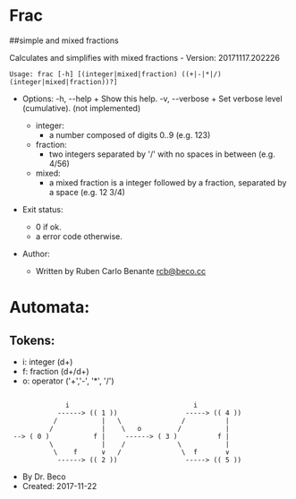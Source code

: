 # Frac

##simple and mixed fractions

Calculates and simplifies with mixed fractions - Version: 20171117.202226

`Usage: frac [-h] [(integer|mixed|fraction) ((+|-|*|/) (integer|mixed|fraction))?]`

* Options:
	-h,  --help
		+ Show this help.
	-v,  --verbose
		+ Set verbose level (cumulative). (not implemented)

	- integer:
		+ a number composed of digits 0..9 (e.g. 123)
	- fraction:
		+ two integers separated by '/' with no spaces in between (e.g. 4/56)
	- mixed:
		+ a mixed fraction is a integer followed by a fraction, separated by a space (e.g. 12 3/4)

* Exit status:
	- 0 if ok.
	- a error code otherwise.

* Author:
	- Written by Ruben Carlo Benante <rcb@beco.cc>

# Automata:

## Tokens:

* i: integer (d+)
* f: fraction (d+/d+)
* o: operator ('+','-', '*', '/')


```

              i                               i
            ------> (( 1 ))                 -----> (( 4 ))
           /           |   \               /          |
          /            |    \   o         /           |
 --> ( 0 )           f |     ------> ( 3 )          f |
          \            |    /             \           |
           \    f      ∨   /               \  f       ∨
            ------> (( 2 ))                 -----> (( 5 ))

```








* By Dr. Beco
* Created: 2017-11-22

